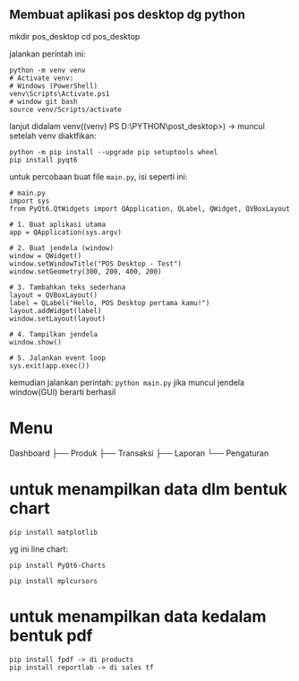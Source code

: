 ## Membuat aplikasi pos desktop dg python

mkdir pos_desktop
cd pos_desktop

jalankan perintah ini: 

```
python -m venv venv
# Activate venv:
# Windows (PowerShell)
venv\Scripts\Activate.ps1
# window git bash
source venv/Scripts/activate
```
lanjut didalam venv((venv) PS D:\PYTHON\post_desktop>) -> muncul setelah venv diaktfikan:

```
python -m pip install --upgrade pip setuptools wheel
pip install pyqt6
```

untuk percobaan buat file `main.py`, isi seperti ini:
```
# main.py
import sys
from PyQt6.QtWidgets import QApplication, QLabel, QWidget, QVBoxLayout

# 1. Buat aplikasi utama
app = QApplication(sys.argv)

# 2. Buat jendela (window)
window = QWidget()
window.setWindowTitle("POS Desktop - Test")
window.setGeometry(300, 200, 400, 200)

# 3. Tambahkan teks sederhana
layout = QVBoxLayout()
label = QLabel("Hello, POS Desktop pertama kamu!")
layout.addWidget(label)
window.setLayout(layout)

# 4. Tampilkan jendela
window.show()

# 5. Jalankan event loop
sys.exit(app.exec())

```

kemudian jalankan perintah: `python main.py`
jika muncul jendela window(GUI) berarti berhasil

# Menu

Dashboard
├── Produk
├── Transaksi
├── Laporan
└── Pengaturan

# untuk menampilkan data dlm bentuk chart

```
pip install matplotlib

```

yg ini line chart:

```
pip install PyQt6-Charts

pip install mplcursors

```

# untuk menampilkan data kedalam bentuk pdf

```
pip install fpdf -> di products
pip install reportlab -> di sales tf

```




